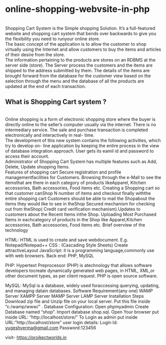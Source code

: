 <h1>online-shopping-webvsite-in-php</h1>
<br>
Shopping Cart System is the Simple shopping Solution. It’s a full-featured website and shopping cart system that bends over backwards to give you the flexibility you need to runyour online store.
<br>
The basic concept of the application is to allow the customer to shop virtually using the Internet and allow customers to buy the items and articles of their desire from the store.
<br>
The information pertaining to the products are stores on an RDBMS at the server side (store). The Server process the customers and the items are shipped to the address submitted by them. The details of the items are brought forward from the database for the customer view based on the selection through the menu and the database of all the products are updated at the end of each transaction.
<br>
<h2>What is Shopping Cart system ?</h2><br>
Online shopping is a form of electronic shopping store where the buyer is directly online to the seller’s computer usually via the internet. There is no intermediary service. The sale and purchase transaction is completed electronically and interactively in real- time.
<br>
The development of this new system contains the following activities, which try to develop on- line
application by keeping the entire process in the view of database integration approach. User gets its eamil id and password to access their account.
<br>
Administrator of Shopping Cart System has multiple features such as Add, Delete, Update shopping Items.
<br>
Features of shopping cart
Secure registration and profile managementfacilities for Customers.
Browsing through the e-Mall to see the itemsthat are there in each category of products likeApparel, Kitchen accessories,
Bath accessories, Food items etc.
Creating a Shopping cart so that customer canShop N number of items and checkout finally withthe entire shopping cart
Customers should be able to mail the Shopabout the items they would like to see in theShop
Secured mechanism for checking out from theShop( Credit card verification mechanism).Updates to customers about the Recent Items inthe Shop.
Uploading Most Purchased Items in eachcategory of products in the Shop like Apparel,Kitchen accessories, Bath accessories,
Food items etc.
Brief overview of the technology
 

HTML: HTML is used to create and save webdocument. E.g. Notepad/Notepad++
CSS : (Cascading Style Sheets) Create attractiveLayout
JavaScript: it is a programming language,commonly use with web browsers.
Back end: PHP, MySQL

PHP: Hypertext Preprocessor (PHP) is atechnology that allows software developers tocreate
dynamically generated web pages, in HTML, XML,or other document types, as per client request.
PHP is open source software.

MySQL: MySql is a database, widely used foraccessing querying, updating, and managing datain databases.
Software Requirement(any one)
WAMP Server
XAMPP Server
MAMP Server
LAMP Server
Installation Steps
Download zip file and Unzip file on your local server.
Put this file inside “c:/wamp/www/” .
Database Configuration:
Open phpmyadmin
Create Database named “shop”.
Import database shop.sql.
Open Your browser put inside URL:
“http://localhost/store/”
To Login as admin put inside URL:”http://localhost/store”
user login details:
Login Id: yugeshverma@gmail.com
Password:123456


visit- https://projkectworlds.in

